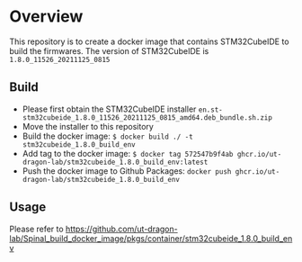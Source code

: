 # Overview

This repository is to create a docker image that contains STM32CubeIDE to build the firmwares.
The version of STM32CubeIDE is `1.8.0_11526_20211125_0815`

## Build

- Please first obtain the STM32CubeIDE installer `en.st-stm32cubeide_1.8.0_11526_20211125_0815_amd64.deb_bundle.sh.zip`
- Move the installer to this repository
- Build the docker image: `$ docker build ./ -t stm32cubeide_1.8.0_build_env`
- Add tag to the docker image: `$ docker tag 572547b9f4ab ghcr.io/ut-dragon-lab/stm32cubeide_1.8.0_build_env:latest`
- Push the docker image to Github Packages: `docker push ghcr.io/ut-dragon-lab/stm32cubeide_1.8.0_build_env`

## Usage

Please refer to https://github.com/ut-dragon-lab/Spinal_build_docker_image/pkgs/container/stm32cubeide_1.8.0_build_env

